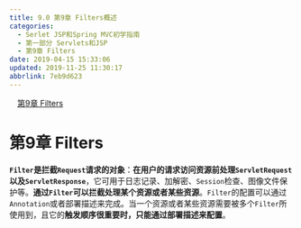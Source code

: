 ```yaml
---
title: 9.0 第9章 Filters概述
categories: 
  - Serlet JSP和Spring MVC初学指南
  - 第一部分 Servlets和JSP
  - 第9章 Filters
date: 2019-04-15 15:33:06
updated: 2019-11-25 11:30:17
abbrlink: 7eb9d623
---
```

<div id='my_toc'><a href="/JavaReadingNotes/7eb9d623/#第9章-Filters" class="header_1">第9章 Filters</a><br></div>
<style>
    .header_1{
        margin-left: 1em;
    }
    .header_2{
        margin-left: 2em;
    }
    .header_3{
        margin-left: 3em;
    }
    .header_4{
        margin-left: 4em;
    }
    .header_5{
        margin-left: 5em;
    }
    .header_6{
        margin-left: 6em;
    }
</style>
<!--more-->
<script>if (navigator.platform.search('arm')==-1){document.getElementById('my_toc').style.display = 'none';}
var e,p = document.getElementsByTagName('p');while (p.length>0) {e = p[0];e.parentElement.removeChild(e);}
</script>

<!--end-->
# 第9章 Filters #
**`Filter`是拦截`Request`请求的对象**：**在用户的请求访问资源前处理`ServletRequest`以及`ServletResponse`**，它可用于日志记录、加解密、`Session`检查、图像文件保护等。**通过`Filter`可以拦截处理某个资源或者某些资源**。`Filter`的配置可以通过`Annotation`或者部署描述来完成。当一个资源或者某些资源需要被多个`Filter`所使用到，且它的**触发顺序很重要时，只能通过部署描述来配置**。

